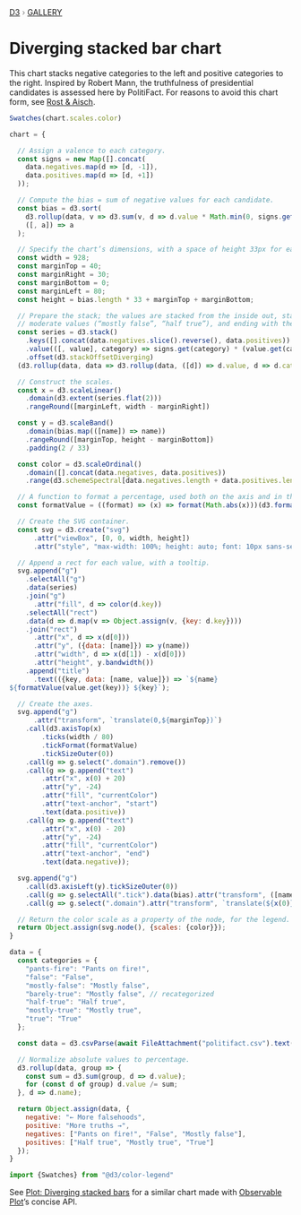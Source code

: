 <div style="color: grey; font: 13px/25.5px var(--sans-serif); text-transform: uppercase;"><h1 style="display: none;">Diverging stacked bar chart</h1><a href="https://d3js.org/">D3</a> › <a href="/@d3/gallery">Gallery</a></div>

# Diverging stacked bar chart

This chart stacks negative categories to the left and positive categories to the right. Inspired by Robert Mann, the truthfulness of presidential candidates is assessed here by PolitiFact. For reasons to avoid this chart form, see [Rost & Aisch](https://blog.datawrapper.de/divergingbars/).

```js
Swatches(chart.scales.color)
```

```js echo
chart = {

  // Assign a valence to each category.
  const signs = new Map([].concat(
    data.negatives.map(d => [d, -1]),
    data.positives.map(d => [d, +1])
  ));

  // Compute the bias = sum of negative values for each candidate.
  const bias = d3.sort(
    d3.rollup(data, v => d3.sum(v, d => d.value * Math.min(0, signs.get(d.category))), d => d.name),
    ([, a]) => a
  );

  // Specify the chart’s dimensions, with a space of height 33px for each candidate.
  const width = 928;
  const marginTop = 40;
  const marginRight = 30;
  const marginBottom = 0;
  const marginLeft = 80;
  const height = bias.length * 33 + marginTop + marginBottom;

  // Prepare the stack; the values are stacked from the inside out, starting with more
  // moderate values (“mostly false”, “half true”), and ending with the extreme values.
  const series = d3.stack()
    .keys([].concat(data.negatives.slice().reverse(), data.positives))
    .value(([, value], category) => signs.get(category) * (value.get(category) || 0))
    .offset(d3.stackOffsetDiverging)
  (d3.rollup(data, data => d3.rollup(data, ([d]) => d.value, d => d.category), d => d.name));

  // Construct the scales.
  const x = d3.scaleLinear()
    .domain(d3.extent(series.flat(2)))
    .rangeRound([marginLeft, width - marginRight])

  const y = d3.scaleBand()
    .domain(bias.map(([name]) => name))
    .rangeRound([marginTop, height - marginBottom])
    .padding(2 / 33)

  const color = d3.scaleOrdinal()
    .domain([].concat(data.negatives, data.positives))
    .range(d3.schemeSpectral[data.negatives.length + data.positives.length])

  // A function to format a percentage, used both on the axis and in the tooltips.
  const formatValue = ((format) => (x) => format(Math.abs(x)))(d3.format(".0%"));

  // Create the SVG container.
  const svg = d3.create("svg")
      .attr("viewBox", [0, 0, width, height])
      .attr("style", "max-width: 100%; height: auto; font: 10px sans-serif;");

  // Append a rect for each value, with a tooltip.
  svg.append("g")
    .selectAll("g")
    .data(series)
    .join("g")
      .attr("fill", d => color(d.key))
    .selectAll("rect")
    .data(d => d.map(v => Object.assign(v, {key: d.key})))
    .join("rect")
      .attr("x", d => x(d[0]))
      .attr("y", ({data: [name]}) => y(name))
      .attr("width", d => x(d[1]) - x(d[0]))
      .attr("height", y.bandwidth())
    .append("title")
      .text(({key, data: [name, value]}) => `${name}
${formatValue(value.get(key))} ${key}`);

  // Create the axes.
  svg.append("g")
      .attr("transform", `translate(0,${marginTop})`)
    .call(d3.axisTop(x)
        .ticks(width / 80)
        .tickFormat(formatValue)
        .tickSizeOuter(0))
    .call(g => g.select(".domain").remove())
    .call(g => g.append("text")
        .attr("x", x(0) + 20)
        .attr("y", -24)
        .attr("fill", "currentColor")
        .attr("text-anchor", "start")
        .text(data.positive))
    .call(g => g.append("text")
        .attr("x", x(0) - 20)
        .attr("y", -24)
        .attr("fill", "currentColor")
        .attr("text-anchor", "end")
        .text(data.negative));

  svg.append("g")
    .call(d3.axisLeft(y).tickSizeOuter(0))
    .call(g => g.selectAll(".tick").data(bias).attr("transform", ([name, min]) => `translate(${x(min)},${y(name) + y.bandwidth() / 2})`))
    .call(g => g.select(".domain").attr("transform", `translate(${x(0)},0)`));

  // Return the color scale as a property of the node, for the legend.
  return Object.assign(svg.node(), {scales: {color}});
}
```

```js echo
data = {
  const categories = {
    "pants-fire": "Pants on fire!",
    "false": "False",
    "mostly-false": "Mostly false",
    "barely-true": "Mostly false", // recategorized
    "half-true": "Half true",
    "mostly-true": "Mostly true",
    "true": "True"
  };

  const data = d3.csvParse(await FileAttachment("politifact.csv").text(), ({speaker: name, ruling: category, count: value}) => categories[category] ? {name, category: categories[category], value: +value} : null);

  // Normalize absolute values to percentage.
  d3.rollup(data, group => {
    const sum = d3.sum(group, d => d.value);
    for (const d of group) d.value /= sum;
  }, d => d.name);

  return Object.assign(data, {
    negative: "← More falsehoods",
    positive: "More truths →",
    negatives: ["Pants on fire!", "False", "Mostly false"],
    positives: ["Half true", "Mostly true", "True"]
  });
}
```

```js echo
import {Swatches} from "@d3/color-legend"
```

See [Plot: Diverging stacked bars](https://observablehq.com/@observablehq/plot-diverging-stacked-bar?intent=fork) for a similar chart made with [Observable Plot](/plot/)’s concise API. 
